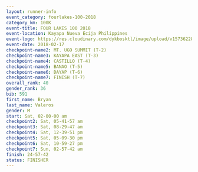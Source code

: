 ```yaml
---
layout: runner-info 
event_category: fourlakes-100-2018 
category_km: 100K 
event-title: FOUR LAKES 100 2018 
event-location: Kayapa Nueva Ecija Philippines 
event-logo: https://res.cloudinary.com/dykbosktl/image/upload/v1573622832/Logo/logo_1_hdutmh.jpg 
event-date: 2018-02-17 
checkpoint-name2: MT. UGO SUMMIT (T-2) 
checkpoint-name3: KAYAPA EAST (T-3) 
checkpoint-name4: CASTILLO (T-4) 
checkpoint-name5: BANAO (T-5) 
checkpoint-name6: DAYAP (T-6) 
checkpoint-name7: FINISH (T-7) 
overall_rank: 40
gender_rank: 36
bib: 591
first_name: Bryan
last_name: Valeros
gender: M
start: Sat, 02-00-00 am
checkpoint2: Sat, 05-41-57 am
checkpoint3: Sat, 08-29-47 am
checkpoint4: Sat, 12-39-51 pm
checkpoint5: Sat, 05-09-30 pm
checkpoint6: Sat, 10-59-27 pm
checkpoint7: Sun, 02-57-42 am
finish: 24-57-42
status: FINISHER
---
```

